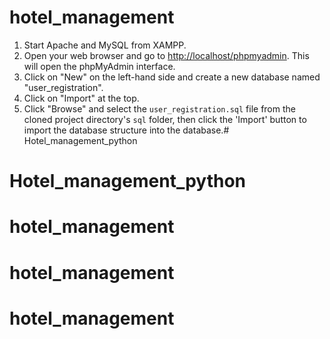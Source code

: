 # hotel_management
1. Start Apache and MySQL from XAMPP.
2. Open your web browser and go to [http://localhost/phpmyadmin](http://localhost/phpmyadmin). This will open the phpMyAdmin interface.
3. Click on "New" on the left-hand side and create a new database named "user_registration".
4. Click on "Import" at the top.
5. Click "Browse" and select the `user_registration.sql` file from the cloned project directory's `sql` folder, then click the 'Import' button to import the database structure into the database.# Hotel_management_python
# Hotel_management_python
# hotel_management
# hotel_management
# hotel_management
